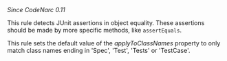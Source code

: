 
*Since CodeNarc 0.11*

This rule detects JUnit assertions in object equality. These assertions should be made by more specific methods,
like `assertEquals`.

This rule sets the default value of the *applyToClassNames* property to only match class names
ending in 'Spec', 'Test', 'Tests' or 'TestCase'.

